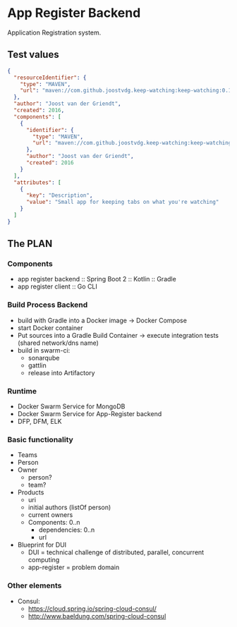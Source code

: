 # App Register Backend

Application Registration system.


## Test values

```json
{
  "resourceIdentifier": {
    "type": "MAVEN",
    "url": "maven://com.github.joostvdg.keep-watching:keep-watching:0.1.0"
  },
  "author": "Joost van der Griendt",
  "created": 2016,
  "components": [
    {
      "identifier": {
        "type": "MAVEN",
        "url": "maven://com.github.joostvdg.keep-watching:keep-watching-backend:0.1.0"
      },
      "author": "Joost van der Griendt",
      "created": 2016
    }
  ],
  "attributes": [
    {
      "key": "Description",
      "value": "Small app for keeping tabs on what you're watching"
    }
  ]
}
```

## The PLAN

### Components

* app register backend :: Spring Boot 2 :: Kotlin :: Gradle
* app register client :: Go CLI

### Build Process Backend

* build with Gradle into a Docker image -> Docker Compose
* start Docker container
* Put sources into a Gradle Build Container -> execute integration tests (shared network/dns name)
* build in swarm-ci:
    * sonarqube
    * gattlin
    * release into Artifactory 

### Runtime

* Docker Swarm Service for MongoDB
* Docker Swarm Service for App-Register backend
* DFP, DFM, ELK

### Basic functionality

* Teams
* Person
* Owner
    * person?
    * team?
* Products
    * uri
    * initial authors (listOf person)
    * current owners
    * Components: 0..n
        * dependencies: 0..n
        * url
* Blueprint for DUI
    * DUI = technical challenge of distributed, parallel, concurrent computing
    * app-register = problem domain

### Other elements

* Consul:
    * https://cloud.spring.io/spring-cloud-consul/
    * http://www.baeldung.com/spring-cloud-consul

